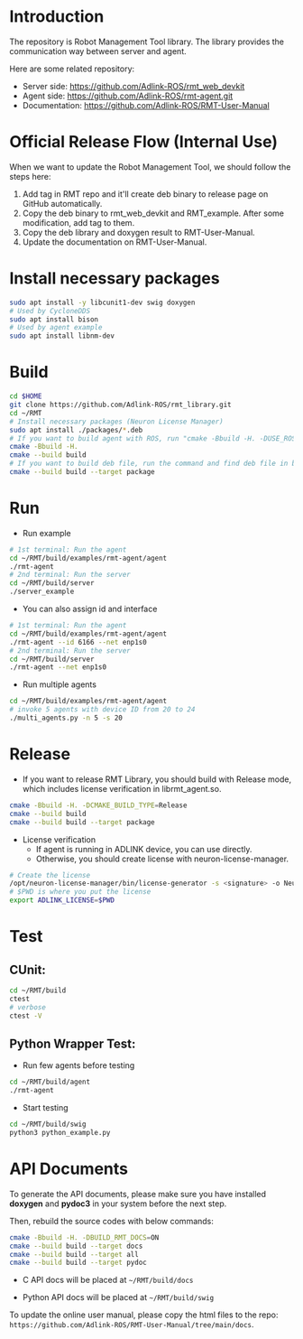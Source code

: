 # Introduction

The repository is Robot Management Tool library.
The library provides the communication way between server and agent.

Here are some related repository:

* Server side: https://github.com/Adlink-ROS/rmt_web_devkit
* Agent side: https://github.com/Adlink-ROS/rmt-agent.git
* Documentation: https://github.com/Adlink-ROS/RMT-User-Manual

# Official Release Flow (Internal Use)

When we want to update the Robot Management Tool, we should follow the steps here:

1. Add tag in RMT repo and it'll create deb binary to release page on GitHub automatically.
2. Copy the deb binary to rmt_web_devkit and RMT_example. After some modification, add tag to them.
3. Copy the deb library and doxygen result to RMT-User-Manual.
4. Update the documentation on RMT-User-Manual.

# Install necessary packages

```bash
sudo apt install -y libcunit1-dev swig doxygen
# Used by CycloneDDS
sudo apt install bison
# Used by agent example
sudo apt install libnm-dev
```

# Build

```bash
cd $HOME
git clone https://github.com/Adlink-ROS/rmt_library.git
cd ~/RMT
# Install necessary packages (Neuron License Manager)
sudo apt install ./packages/*.deb
# If you want to build agent with ROS, run "cmake -Bbuild -H. -DUSE_ROS=ON" instead
cmake -Bbuild -H.
cmake --build build
# If you want to build deb file, run the command and find deb file in build folder
cmake --build build --target package
```

# Run

* Run example

```bash
# 1st terminal: Run the agent
cd ~/RMT/build/examples/rmt-agent/agent
./rmt-agent
# 2nd terminal: Run the server
cd ~/RMT/build/server
./server_example
```

* You can also assign id and interface

```bash
# 1st terminal: Run the agent
cd ~/RMT/build/examples/rmt-agent/agent
./rmt-agent --id 6166 --net enp1s0
# 2nd terminal: Run the server
cd ~/RMT/build/server
./rmt-agent --net enp1s0
```

* Run multiple agents

```bash
cd ~/RMT/build/examples/rmt-agent/agent
# invoke 5 agents with device ID from 20 to 24
./multi_agents.py -n 5 -s 20
```

# Release

* If you want to release RMT Library, you should build with Release mode, which includes license verification in librmt_agent.so.

```bash
cmake -Bbuild -H. -DCMAKE_BUILD_TYPE=Release
cmake --build build
cmake --build build --target package
```

* License verification
  - If agent is running in ADLINK device, you can use directly.
  - Otherwise, you should create license with neuron-license-manager.

```bash
# Create the license
/opt/neuron-license-manager/bin/license-generator -s <signature> -o NeuronSDK.key NeuronSDK
# $PWD is where you put the license
export ADLINK_LICENSE=$PWD
```

# Test

## CUnit:

```bash
cd ~/RMT/build
ctest
# verbose
ctest -V
```

## Python Wrapper Test:

* Run few agents before testing

```bash
cd ~/RMT/build/agent
./rmt-agent
```

* Start testing

```bash
cd ~/RMT/build/swig
python3 python_example.py
```

# API Documents

To generate the API documents, please make sure you have installed **doxygen** and **pydoc3** in your system before the next step.

Then, rebuild the source codes with below commands:

```bash
cmake -Bbuild -H. -DBUILD_RMT_DOCS=ON
cmake --build build --target docs
cmake --build build --target all
cmake --build build --target pydoc
```

* C API docs will be placed at `~/RMT/build/docs`

* Python API docs will be placed at `~/RMT/build/swig`

To update the online user manual, please copy the html files to the repo: `https://github.com/Adlink-ROS/RMT-User-Manual/tree/main/docs`.